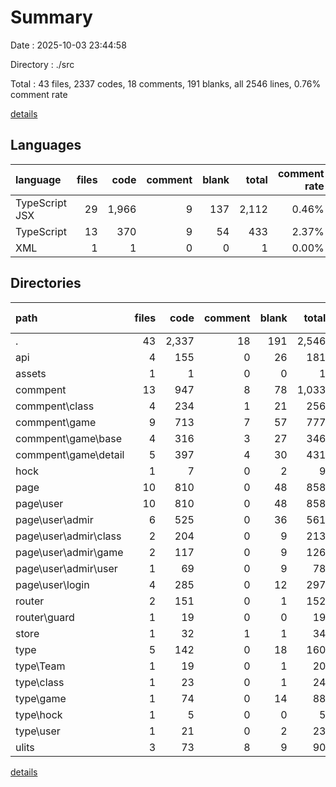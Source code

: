 # Summary

Date : 2025-10-03 23:44:58

Directory : ./src

Total : 43 files,  2337 codes, 18 comments, 191 blanks, all 2546 lines, 0.76% comment rate

[details](details.md)

## Languages
| language | files | code | comment | blank | total | comment rate |
| :--- | ---: | ---: | ---: | ---: | ---: | ---: |
| TypeScript JSX | 29 | 1,966 | 9 | 137 | 2,112 | 0.46% |
| TypeScript | 13 | 370 | 9 | 54 | 433 | 2.37% |
| XML | 1 | 1 | 0 | 0 | 1 | 0.00% |

## Directories
| path | files | code | comment | blank | total | comment rate |
| :--- | ---: | ---: | ---: | ---: | ---: | ---: |
| . | 43 | 2,337 | 18 | 191 | 2,546 | 0.76% |
| api | 4 | 155 | 0 | 26 | 181 | 0.00% |
| assets | 1 | 1 | 0 | 0 | 1 | 0.00% |
| commpent | 13 | 947 | 8 | 78 | 1,033 | 0.84% |
| commpent\class | 4 | 234 | 1 | 21 | 256 | 0.43% |
| commpent\game | 9 | 713 | 7 | 57 | 777 | 0.97% |
| commpent\game\base | 4 | 316 | 3 | 27 | 346 | 0.94% |
| commpent\game\detail | 5 | 397 | 4 | 30 | 431 | 1.00% |
| hock | 1 | 7 | 0 | 2 | 9 | 0.00% |
| page | 10 | 810 | 0 | 48 | 858 | 0.00% |
| page\user | 10 | 810 | 0 | 48 | 858 | 0.00% |
| page\user\admir | 6 | 525 | 0 | 36 | 561 | 0.00% |
| page\user\admir\class | 2 | 204 | 0 | 9 | 213 | 0.00% |
| page\user\admir\game | 2 | 117 | 0 | 9 | 126 | 0.00% |
| page\user\admir\user | 1 | 69 | 0 | 9 | 78 | 0.00% |
| page\user\login | 4 | 285 | 0 | 12 | 297 | 0.00% |
| router | 2 | 151 | 0 | 1 | 152 | 0.00% |
| router\guard | 1 | 19 | 0 | 0 | 19 | 0.00% |
| store | 1 | 32 | 1 | 1 | 34 | 3.03% |
| type | 5 | 142 | 0 | 18 | 160 | 0.00% |
| type\Team | 1 | 19 | 0 | 1 | 20 | 0.00% |
| type\class | 1 | 23 | 0 | 1 | 24 | 0.00% |
| type\game | 1 | 74 | 0 | 14 | 88 | 0.00% |
| type\hock | 1 | 5 | 0 | 0 | 5 | 0.00% |
| type\user | 1 | 21 | 0 | 2 | 23 | 0.00% |
| ulits | 3 | 73 | 8 | 9 | 90 | 9.88% |

[details](details.md)